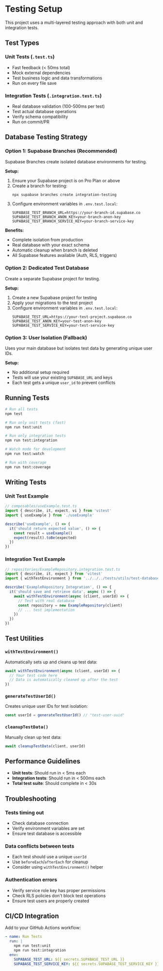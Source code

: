 # Testing Setup

This project uses a multi-layered testing approach with both unit and integration tests.

## Test Types

### Unit Tests (`.test.ts`)
- Fast feedback (< 50ms total)
- Mock external dependencies
- Test business logic and data transformations
- Run on every file save

### Integration Tests (`.integration.test.ts`)
- Real database validation (100-500ms per test)
- Test actual database operations
- Verify schema compatibility
- Run on commit/PR

## Database Testing Strategy

### Option 1: Supabase Branches (Recommended)
Supabase Branches create isolated database environments for testing.

**Setup:**
1. Ensure your Supabase project is on Pro Plan or above
2. Create a branch for testing:
   ```bash
   npx supabase branches create integration-testing
   ```
3. Configure environment variables in `.env.test.local`:
   ```env
   SUPABASE_TEST_BRANCH_URL=https://your-branch-id.supabase.co
   SUPABASE_TEST_BRANCH_ANON_KEY=your-branch-anon-key
   SUPABASE_TEST_BRANCH_SERVICE_KEY=your-branch-service-key
   ```

**Benefits:**
- Complete isolation from production
- Real database with your exact schema
- Automatic cleanup when branch is deleted
- All Supabase features available (Auth, RLS, triggers)

### Option 2: Dedicated Test Database
Create a separate Supabase project for testing.

**Setup:**
1. Create a new Supabase project for testing
2. Apply your migrations to the test project
3. Configure environment variables in `.env.test.local`:
   ```env
   SUPABASE_TEST_URL=https://your-test-project.supabase.co
   SUPABASE_TEST_ANON_KEY=your-test-anon-key
   SUPABASE_TEST_SERVICE_KEY=your-test-service-key
   ```

### Option 3: User Isolation (Fallback)
Uses your main database but isolates test data by generating unique user IDs.

**Setup:**
- No additional setup required
- Tests will use your existing `SUPABASE_URL` and keys
- Each test gets a unique `user_id` to prevent conflicts

## Running Tests

```bash
# Run all tests
npm test

# Run only unit tests (fast)
npm run test:unit

# Run only integration tests
npm run test:integration

# Watch mode for development
npm run test:watch

# Run with coverage
npm run test:coverage
```

## Writing Tests

### Unit Test Example
```typescript
// composables/useExample.test.ts
import { describe, it, expect, vi } from 'vitest'
import { useExample } from './useExample'

describe('useExample', () => {
  it('should return expected value', () => {
    const result = useExample()
    expect(result).toBe(expected)
  })
})
```

### Integration Test Example
```typescript
// repositories/ExampleRepository.integration.test.ts
import { describe, it, expect } from 'vitest'
import { withTestEnvironment } from '../../../tests/utils/test-database'

describe('ExampleRepository Integration', () => {
  it('should save and retrieve data', async () => {
    await withTestEnvironment(async (client, userId) => {
      // Test with real database
      const repository = new ExampleRepository(client)
      // ... test implementation
    })
  })
})
```

## Test Utilities

### `withTestEnvironment()`
Automatically sets up and cleans up test data:

```typescript
await withTestEnvironment(async (client, userId) => {
  // Your test code here
  // Data is automatically cleaned up after the test
})
```

### `generateTestUserId()`
Creates unique user IDs for test isolation:

```typescript
const userId = generateTestUserId() // "test-user-uuid"
```

### `cleanupTestData()`
Manually clean up test data:

```typescript
await cleanupTestData(client, userId)
```

## Performance Guidelines

- **Unit tests**: Should run in < 5ms each
- **Integration tests**: Should run in < 500ms each  
- **Total test suite**: Should complete in < 30s

## Troubleshooting

### Tests timing out
- Check database connection
- Verify environment variables are set
- Ensure test database is accessible

### Data conflicts between tests
- Each test should use a unique `userId`
- Use `beforeEach`/`afterEach` for cleanup
- Consider using `withTestEnvironment()` helper

### Authentication errors
- Verify service role key has proper permissions
- Check RLS policies don't block test operations
- Ensure test users are properly created

## CI/CD Integration

Add to your GitHub Actions workflow:

```yaml
- name: Run Tests
  run: |
    npm run test:unit
    npm run test:integration
  env:
    SUPABASE_TEST_URL: ${{ secrets.SUPABASE_TEST_URL }}
    SUPABASE_TEST_SERVICE_KEY: ${{ secrets.SUPABASE_TEST_SERVICE_KEY }}
```